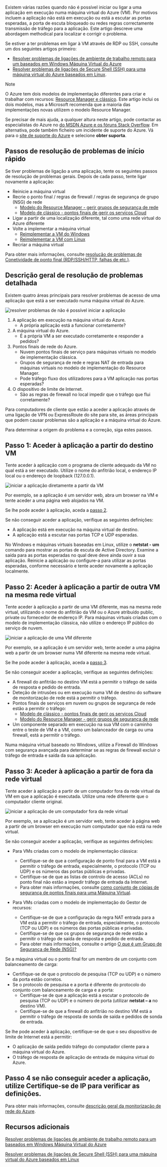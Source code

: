 Existem várias razões quando não é possível iniciar ou ligar a uma aplicação em execução numa máquina virtual do Azure (VM). Por motivos incluem a aplicação não está em execução ou está a escutar as portas esperadas, a porta de escuta bloqueado ou redes regras correctamente transmissão de tráfego para a aplicação. Este artigo descreve uma abordagem methodical para localizar e corrigir o problema.

Se estiver a ter problemas em ligar à VM através de RDP ou SSH, consulte um dos seguintes artigos primeiro:

* [Resolver problemas de ligações de ambiente de trabalho remoto para um baseados em Windows Máquina Virtual do Azure](../articles/virtual-machines/windows/troubleshoot-rdp-connection.md)
* [Resolver problemas de ligações de Secure Shell (SSH) para uma máquina virtual do Azure baseados em Linux](../articles/virtual-machines/linux/troubleshoot-ssh-connection.md).

> [!NOTE]
> O Azure tem dois modelos de implementação diferentes para criar e trabalhar com recursos: [Resource Manager e clássico](../articles/resource-manager-deployment-model.md). Este artigo inclui os dois modelos, mas a Microsoft recomenda que a maioria das implementações novas utilizem o modelo Resource Manager.

Se precisar de mais ajuda, a qualquer altura neste artigo, pode contactar as especialistas do Azure no [do MSDN Azure e os fóruns Stack Overflow](https://azure.microsoft.com/support/forums/). Em alternativa, pode também ficheiro um incidente de suporte do Azure. Vá para o [site de suporte do Azure](https://azure.microsoft.com/support/options/) e selecione **obter suporta**.

## <a name="quick-start-troubleshooting-steps"></a>Passos de resolução de problemas de início rápido
Se tiver problemas de ligação a uma aplicação, tente os seguintes passos de resolução de problemas gerais. Depois de cada passo, tente ligar novamente a aplicação:

* Reinicie a máquina virtual
* Recrie o ponto final / regras de firewall / regras de segurança de grupo (NSG) de rede
  * [Modelo do Resource Manager - gerir grupos de segurança de rede](../articles/virtual-network/virtual-networks-create-nsg-arm-pportal.md)
  * [Modelo de clássico - pontos finais de gerir os serviços Cloud](../articles/cloud-services/cloud-services-enable-communication-role-instances.md)
* Ligar a partir de uma localização diferente, tal como uma rede virtual do Azure diferente
* Volte a implementar a máquina virtual
  * [Reimplementar a VM do Windows](../articles/virtual-machines/windows/redeploy-to-new-node.md)
  * [Reimplementar a VM com Linux](../articles/virtual-machines/linux/redeploy-to-new-node.md)
* Recriar a máquina virtual

Para obter mais informações, consulte [resolução de problemas de Conetividade de ponto final (RDP/SSH/HTTP, falhas de etc.)](https://social.msdn.microsoft.com/Forums/azure/en-US/538a8f18-7c1f-4d6e-b81c-70c00e25c93d/troubleshooting-endpoint-connectivity-rdpsshhttp-etc-failures?forum=WAVirtualMachinesforWindows).

## <a name="detailed-troubleshooting-overview"></a>Descrição geral de resolução de problemas detalhada
Existem quatro áreas principais para resolver problemas de acesso de uma aplicação que está a ser executado numa máquina virtual do Azure.

![resolver problemas de não é possível iniciar a aplicação](./media/virtual-machines-common-troubleshoot-app-connection/tshoot_app_access1.png)

1. A aplicação em execução na máquina virtual do Azure.
   * A própria aplicação está a funcionar corretamente?
2. A máquina virtual do Azure.
   * É a própria VM a ser executado corretamente e responder a pedidos?
3. Pontos finais de rede do Azure.
   * Nuvem pontos finais de serviço para máquinas virtuais no modelo de implementação clássica.
   * Grupos de segurança de rede e regras NAT de entrada para máquinas virtuais no modelo de implementação do Resource Manager.
   * Pode tráfego fluxo dos utilizadores para a VM aplicação nas portas esperadas?
4. O dispositivo de limite de Internet.
   * São as regras de firewall no local impedir que o tráfego que flui corretamente?

Para computadores de cliente que estão a aceder a aplicação através de uma ligação de VPN ou ExpressRoute do site para site, as áreas principais que podem causar problemas são a aplicação e a máquina virtual do Azure.

Para determinar a origem do problema e a correção, siga estes passos.

## <a name="step-1-access-application-from-target-vm"></a>Passo 1: Aceder à aplicação a partir do destino VM
Tente aceder à aplicação com o programa de cliente adequado da VM no qual está a ser executado. Utilize o nome do anfitrião local, o endereço IP local ou o endereço de loopback (127.0.0.1).

![iniciar a aplicação diretamente a partir da VM](./media/virtual-machines-common-troubleshoot-app-connection/tshoot_app_access2.png)

Por exemplo, se a aplicação é um servidor web, abra um browser na VM e tente aceder a uma página web alojados na VM.

Se lhe pode aceder à aplicação, aceda a [passo 2](#step2).

Se não conseguir aceder a aplicação, verifique as seguintes definições:

* A aplicação está em execução na máquina virtual de destino.
* A aplicação está a escutar nas portas TCP e UDP esperadas.

No Windows e máquinas virtuais baseadas em Linux, utilize o **netstat - um** comando para mostrar as portas de escuta de Active Directory. Examine a saída para as portas esperadas no qual deve deve ainda ouvir a sua aplicação. Reinicie a aplicação ou configure-a para utilizar as portas esperadas, conforme necessário e tente aceder novamente a aplicação localmente.

## <a id="step2"></a>Passo 2: Aceder à aplicação a partir de outra VM na mesma rede virtual
Tente aceder à aplicação a partir de uma VM diferente, mas na mesma rede virtual, utilizando o nome do anfitrião da VM ou o Azure atribuído public, private ou fornecedor de endereço IP. Para máquinas virtuais criadas com o modelo de implementação clássica, não utilize o endereço IP público do serviço de nuvem.

![iniciar a aplicação de uma VM diferente](./media/virtual-machines-common-troubleshoot-app-connection/tshoot_app_access3.png)

Por exemplo, se a aplicação é um servidor web, tente aceder a uma página web a partir de um browser numa VM diferente na mesma rede virtual.

Se lhe pode aceder à aplicação, aceda a [passo 3](#step3).

Se não conseguir aceder a aplicação, verifique as seguintes definições:

* A firewall do anfitrião no destino VM está a permitir o tráfego de saída de resposta e pedido de entrada.
* Deteção de intrusões ou em execução numa VM de destino do software de monitorização de rede está a permitir o tráfego.
* Pontos finais de serviços em nuvem ou grupos de segurança de rede estão a permitir o tráfego:
  * [Modelo de clássico - pontos finais de gerir os serviços Cloud](../articles/cloud-services/cloud-services-enable-communication-role-instances.md)
  * [Modelo do Resource Manager - gerir grupos de segurança de rede](../articles/virtual-network/virtual-networks-create-nsg-arm-pportal.md)
* Um componente separado em execução na sua VM com o caminho entre o teste de VM e a VM, como um balanceador de carga ou uma firewall, está a permitir o tráfego.

Numa máquina virtual baseado no Windows, utilize a Firewall do Windows com segurança avançada para determinar se as regras de firewall excluir o tráfego de entrada e saída da sua aplicação.

## <a id="step3"></a>Passo 3: Aceder à aplicação a partir de fora da rede virtual
Tente aceder à aplicação a partir de um computador fora da rede virtual da VM em que a aplicação é executada. Utilize uma rede diferente que o computador cliente original.

![iniciar a aplicação de um computador fora da rede virtual](./media/virtual-machines-common-troubleshoot-app-connection/tshoot_app_access4.png)

Por exemplo, se a aplicação é um servidor web, tente aceder à página web a partir de um browser em execução num computador que não está na rede virtual.

Se não conseguir aceder a aplicação, verifique as seguintes definições:

* Para VMs criadas com o modelo de implementação clássica:
  
  * Certifique-se de que a configuração de ponto final para a VM está a permitir o tráfego de entrada, especialmente, o protocolo (TCP ou UDP) e os números das portas públicas e privadas.
  * Certifique-se de que as listas de controlo de acesso (ACLs) no ponto final não estão a impedir tráfego de entrada da Internet.
  * Para obter mais informações, consulte [como conjunto de cópias de segurança de pontos finais para uma Máquina Virtual](../articles/virtual-machines/windows/classic/setup-endpoints.md?toc=%2fazure%2fvirtual-machines%2fwindows%2fclassic%2ftoc.json).
* Para VMs criadas com o modelo de implementação do Gestor de recursos:
  
  * Certifique-se de que a configuração da regra NAT entrada para a VM está a permitir o tráfego de entrada, especialmente, o protocolo (TCP ou UDP) e os números das portas públicas e privadas.
  * Certifique-se de que os grupos de segurança de rede estão a permitir o tráfego de saída de resposta e pedido de entrada.
  * Para obter mais informações, consulte o artigo [O que é um Grupo de Segurança de Rede (NSG)?](../articles/virtual-network/virtual-networks-nsg.md)

Se a máquina virtual ou o ponto final for um membro de um conjunto com balanceamento de carga:

* Certifique-se de que o protocolo de pesquisa (TCP ou UDP) e o número da porta estão corretos.
* Se o protocolo de pesquisa e a porta é diferente do protocolo do conjunto com balanceamento de carga e a porta:
  * Certifique-se de que a aplicação está a escutar o protocolo de pesquisa (TCP ou UDP) e o número de porta (utilizar **netstat – a** no destino VM).
  * Certifique-se de que a firewall do anfitrião no destino VM está a permitir o tráfego de resposta de sonda de saída e pedidos de sonda de entrada.

Se lhe pode aceder à aplicação, certifique-se de que o seu dispositivo de limite de Internet está a permitir:

* O aplicação de saída pedido tráfego do computador cliente para a máquina virtual do Azure.
* O tráfego de resposta de aplicação de entrada de máquina virtual do Azure.

## <a name="step-4-if-you-cannot-access-the-application-use-ip-verify-to-check-the-settings"></a>Passo 4 se não conseguir aceder a aplicação, utilize Certifique-se de IP para verificar as definições. 

Para obter mais informações, consulte [descrição geral da monitorização de rede do Azure](https://docs.microsoft.com/azure/network-watcher/network-watcher-monitoring-overview). 

## <a name="additional-resources"></a>Recursos adicionais
[Resolver problemas de ligações de ambiente de trabalho remoto para um baseados em Windows Máquina Virtual do Azure](../articles/virtual-machines/windows/troubleshoot-rdp-connection.md)

[Resolver problemas de ligações de Secure Shell (SSH) para uma máquina virtual do Azure baseados em Linux](../articles/virtual-machines/linux/troubleshoot-ssh-connection.md)

